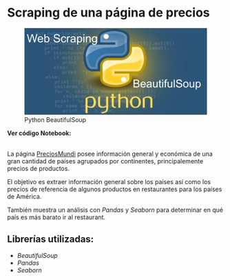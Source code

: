# Scraping de una página de precios

<figure>
    <img class="img-art" src="../../../assets/img/proyectos/beautifulsoup.png" alt="Logo Python BeautifulSoup">
    <figcaption class="titulo-img">Python BeautifulSoup</figcaption>
</figure>

<div class="link-gh">
    <strong>Ver código Notebook:</strong>
    <a href="https://github.com/dchaconoca/Scraper-restaurantes" target="_blank" title="Ir a proyecto en GitHub"><i class="fab fa-github-square"></i></a>
</div>
<br>

La página [PreciosMundi](https://preciosmundi.com/) posee información general y económica de una gran cantidad de países agrupados por continentes, principalemente precios de productos. 

El objetivo es extraer información general sobre los países así como los precios de referencia de algunos productos en restaurantes para los países de América. 

También muestra un análisis con *Pandas* y *Seaborn* para determinar en qué país es más barato ir al restaurant.

## Librerías utilizadas:

- *BeautifulSoup*
- *Pandas*
- *Seaborn*
  
